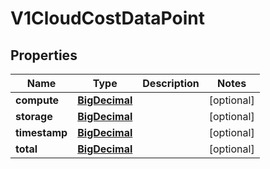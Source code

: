 # V1CloudCostDataPoint

## Properties
Name | Type | Description | Notes
------------ | ------------- | ------------- | -------------
**compute** | [**BigDecimal**](BigDecimal.md) |  |  [optional]
**storage** | [**BigDecimal**](BigDecimal.md) |  |  [optional]
**timestamp** | [**BigDecimal**](BigDecimal.md) |  |  [optional]
**total** | [**BigDecimal**](BigDecimal.md) |  |  [optional]
